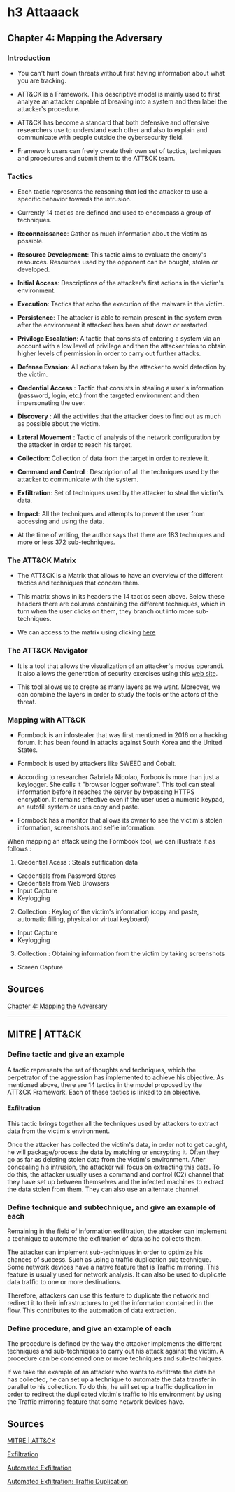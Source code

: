 # h3 Attaaack

## Chapter 4: Mapping the Adversary

### Introduction

- You can't hunt down threats without first having information about what you are tracking.

- ATT&CK is a Framework. This descriptive model is mainly used to first analyze an attacker capable of breaking into a system and then label the attacker's procedure. 

- ATT&CK has become a standard that both defensive and offensive researchers use to understand each other and also to explain and communicate with people outside the cybersecurity field.

- Framework users can freely create their own set of tactics, techniques and procedures and submit them to the ATT&CK team.

### Tactics

- Each tactic represents the reasoning that led the attacker to use a specific behavior towards the intrusion.

- Currently 14 tactics are defined and used to encompass a group of techniques.

- **Reconnaissance**: Gather as much information about the victim as possible.

- **Resource Development**: This tactic aims to evaluate the enemy's resources. Resources used by the opponent can be bought, stolen or developed.

- **Initial Access**: Descriptions of the attacker's first actions in the victim's environment. 

- **Execution**: Tactics that echo the execution of the malware in the victim.

- **Persistence**: The attacker is able to remain present in the system even after the environment it attacked has been shut down or restarted.

- **Privilege Escalation**: A tactic that consists of entering a system via an account with a low level of privilege and then the attacker tries to obtain higher levels of permission in order to carry out further attacks. 

- **Defense Evasion**: All actions taken by the attacker to avoid detection by the victim. 

- **Credential Access** : Tactic that consists in stealing a user's information (password, login, etc.) from the targeted environment and then impersonating the user. 

- **Discovery** : All the activities that the attacker does to find out as much as possible about the victim.

- **Lateral Movement** : Tactic of analysis of the network configuration by the attacker in order to reach his target.

- **Collection**: Collection of data from the target in order to retrieve it.

- **Command and Control** : Description of all the techniques used by the attacker to communicate with the system.

- **Exfiltration**: Set of techniques used by the attacker to steal the victim's data.

- **Impact**: All the techniques and attempts to prevent the user from accessing and using the data.

- At the time of writing, the author says that there are 183 techniques and more or less 372 sub-techniques.

### The ATT&CK Matrix

- The ATT&CK is a Matrix that allows to have an overview of the different tactics and techniques that concern them.

- This matrix shows in its headers the 14 tactics seen above. Below these headers there are columns containing the different techniques, which in turn when the user clicks on them, they branch out into more sub-techniques.

- We can access to the matrix using clicking [here](https://attack.mitre.org/matrices/enterprise/)

### The ATT&CK Navigator

- It is a tool that allows the visualization of an attacker's modus operandi. It also allows the generation of security exercises using this [web site](https://mitre-attack.github.io/attack-navigator/).

- This tool allows us to create as many layers as we want. Moreover, we can combine the layers in order to study the tools or the actors of the threat.

### Mapping with ATT&CK

- Formbook is an infostealer that was first mentioned in 2016 on a hacking forum. It has been found in attacks against South Korea and the United States. 

- Formbook is used by attackers like SWEED and Cobalt.

- According to researcher Gabriela Nicolao, Forbook is more than just a keylogger. She calls it "browser logger software". This tool can steal information before it reaches the server by bypassing HTTPS encryption. It remains effective even if the user uses a numeric keypad, an autofill system or uses copy and paste.

- Formbook has a monitor that allows its owner to see the victim's stolen information, screenshots and selfie information.

When mapping an attack using the Formbook tool, we can illustrate it as follows :

1. Credential Acess : Steals autification data
- Credentials from Password Stores
- Credentials from Web Browsers
- Input Capture
- Keylogging

2. Collection : Keylog of the victim's information (copy and paste, automatic filling, physical or virtual keyboard)
- Input Capture
- Keylogging

3. Collection : Obtaining information from the victim by taking screenshots
- Screen Capture

## Sources

[Chapter 4: Mapping the Adversary](https://www.oreilly.com/library/view/practical-threat-intelligence/9781838556372/B13376_04_Final_SK_ePub.xhtml#_idParaDest-75)

------------

## MITRE | ATT&CK

### Define tactic and give an example

A tactic represents the set of thoughts and techniques, which the perpetrator of the aggression has implemented to achieve his objective. As mentioned above, there are 14 tactics in the model proposed by the ATT&CK Framework. Each of these tactics is linked to an objective. 

#### Exfiltration

This tactic brings together all the techniques used by attackers to extract data from the victim's environment.

Once the attacker has collected the victim's data, in order not to get caught, he will package/process the data by matching or encrypting it. Often they go as far as deleting stolen data from the victim's environment. After concealing his intrusion, the attacker will focus on extracting this data. To do this, the attacker usually uses a command and control (C2) channel that they have set up between themselves and the infected machines to extract the data stolen from them. They can also use an alternate channel.

### Define technique and subtechnique, and give an example of each

Remaining in the field of information exfiltration, the attacker can implement a technique to automate the exfiltration of data as he collects them.

The attacker can implement sub-techniques in order to optimize his chances of success. Such as using a traffic duplication sub technique. Some network devices have a native feature that is Traffic mirroring. This feature is usually used for network analysis. It can also be used to duplicate data traffic to one or more destinations. 

Therefore, attackers can use this feature to duplicate the network and redirect it to their infrastructures to get the information contained in the flow. This contributes to the automation of data extraction.

### Define procedure, and give an example of each

The procedure is defined by the way the attacker implements the different techniques and sub-techniques to carry out his attack against the victim. A procedure can be concerned one or more techniques and sub-techniques.

If we take the example of an attacker who wants to exfiltrate the data he has collected, he can set up a technique to automate the data transfer in parallel to his collection. To do this, he will set up a traffic duplication in order to redirect the duplicated victim's traffic to his environment by using the Traffic mirroring feature that some network devices have.

## Sources

[MITRE | ATT&CK](https://attack.mitre.org/)

[Exfiltration](https://attack.mitre.org/tactics/TA0010/)

[Automated Exfiltration](https://attack.mitre.org/techniques/T1020/)

[Automated Exfiltration: Traffic Duplication](https://attack.mitre.org/techniques/T1020/001/)
